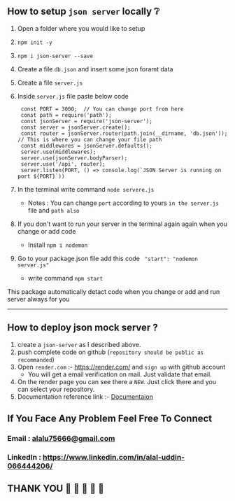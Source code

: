 ## How to setup `json server` locally ❔

1. Open a folder where you would like to setup
2. `npm init -y`
3. `npm i json-server --save`
4. Create a file `db.json` and insert some json foramt data
5. Create a file `server.js`
6. Inside `server.js` file paste below code

        const PORT = 3000;  // You can change port from here
        const path = require('path');
        const jsonServer = require('json-server');
        const server = jsonServer.create();
        const router = jsonServer.router(path.join(__dirname, 'db.json'));  // This is where you can change your file path
        const middlewares = jsonServer.defaults();
        server.use(middlewares);
        server.use(jsonServer.bodyParser);
        server.use('/api', router);
        server.listen(PORT, () => console.log(`JSON Server is running on port ${PORT}`))

7. In the terminal write command `node servere.js`

   - Notes : You can change `port` according to yours `in the server.js` file and `path also`

8. If you don't want to run your server in the terminal again again when you change or add code 
   
     - Install `npm i nodemon`

9. Go to your package.json file add this code ` "start": "nodemon server.js"`    
     - write command `npm start` 

This package automatically detact code when you change or add and run server always for you

---

## How to deploy json mock server ?

1. create a `json-server` as I described above.
2. push complete code on github (`repository should be public as recommanded`)
3. Open `render.com` :- https://render.com/ and `sign up` with github account
   - You will get a email verification on mail. Just validate that email.
4. On the render page you can see there a `NEW`. Just click there and you can select your repository.
5. Documentation reference link :-  [Documentaion]("https://abduljabbarpeer.notion.site/abduljabbarpeer/Deploying-JSON-Server-on-render-com-Heroku-Alternative-2caf242350d84941b87ba98f5d2e4376")

## If You Face Any Problem Feel Free To Connect 
### Email : alalu75666@gmail.com
### LinkedIn : https://www.linkedin.com/in/alal-uddin-066444206/

## THANK YOU 🤗 🤗 🤗 🤗 🤗
